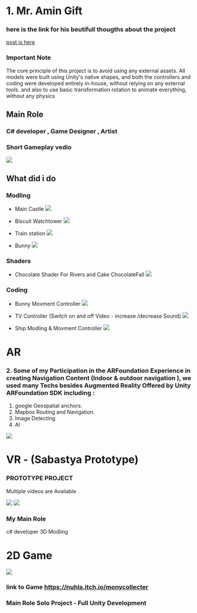 # 1. Mr. Amin Gift

### here is the link for his beutifull thougths about the project  

 [post is  here ](https://www.linkedin.com/posts/aminabuzahra_students-gift-activity-7285093388515774464-8y2-?utm_source=share&tm_medium=member_desktop)

### Important Note
The core principle of this project is to avoid using any external assets. All models were built using Unity's native shapes, and both the controllers and coding were developed entirely in-house, without relying on any external tools.
and also to use basic transformation rotation to animate everything, without any physics

## Main Role 
### C# developer , Game Designer , Artist 
### Short Gameplay vedio

[![](IMGS/1.jpg)](https://youtu.be/OoRil-WJMUE)

## What did i do

### Modling 

- Main Castle 
![](IMGS/Castle.JPG)


- Biscuit Watchtower
![](IMGS/3.JPG)


- Train station
![](IMGS/2.JPG)


- Bunny
![](IMGS/Bunny.JPG)


### Shaders
- Chocolate Shader For Rivers and Cake ChocolateFall
![](IMGS/Shader.JPG)


### Coding
- Bunny Movment Controller
![](IMGS/BunnyController.JPG)


- TV Controller (Switch on and off Video - increase /decrease Sound)
![](IMGS/TV.JPG)


- Ship Modling & Movment Controller 
![](IMGS/chip.JPG)


# AR
### 2.  Some of my Participation in the ARFoundation Experience in creating Navigation Content (Indoor & outdoor navigation ), we used many Techs besides Augmented Reality  Offered by Unity ARFoundation SDK including :
1. google Geospatial anchors.
2. Mapbox Routing and Navigation.
3. Image Detecting 
4. AI

[![](IMGS/Ar.JPG)](https://youtube.com/shorts/WmIDuExrIZI?feature=share)


# VR - (Sabastya Prototype)

 ### PROTOTYPE PROJECT  
 Multiple videos are Available


[![](IMGS/VR-1.JPG)](https://youtu.be/Fc2u36ow8xo)
[![](IMGS/VR-2.JPG)](https://youtu.be/L_DYARxAlKI)

 ### My Main Role 
 c# developer 3D Modling


 # 2D Game 

 [![](IMGS/monyCollecter.JPG)](https://youtu.be/8BLL8cNaNyc)

 ### link to Game https://nuhla.itch.io/monycollecter

 ### Main Role Solo Project - Full Unity Development 
